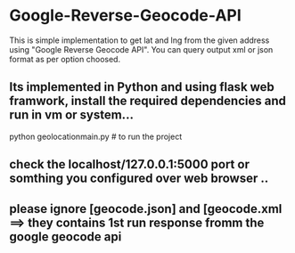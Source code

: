 # Google-Reverse-Geocode-API
This is simple implementation to get lat and lng from the given address using "Google Reverse Geocode API". You can query output xml or json format as per option choosed.


## Its implemented in Python and using flask web framwork, install the required dependencies and run in vm or system...
python geolocationmain.py   # to run the project

## check the localhost/127.0.0.1:5000 port or somthing you configured over web browser ..

## please ignore [geocode.json] and [geocode.xml ==> they contains 1st run response fromm the google geocode api

